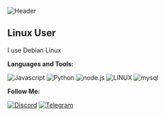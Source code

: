 ![Header](https://share.creavite.co/tQIQUiie2ocvfiYo.gif)
## Linux User
I use Debian Linux 

**Languages and Tools:**

![Javascript](https://img.shields.io/badge/-Javascript-090909?style=for-the-badge&logo=javascript)
![Python](https://img.shields.io/badge/-python-090909?style=for-the-badge&logo=python)
![node.js](https://img.shields.io/badge/-node.js-090909?style=for-the-badge&logo=node.js)
![LINUX](https://img.shields.io/badge/-linux-090909?style=for-the-badge&logo=linux)
![mysql](https://img.shields.io/badge/-mysql-090909?style=for-the-badge&logo=SQL)

**Follow Me:**

[![Discord](https://img.shields.io/badge/-discord-090909?style=for-the-badge&logo=Discord)](https://discord.gg/gyQkKdGHcs)
[![Telegram](https://img.shields.io/badge/-telegram-090909?style=for-the-badge&logo=telegram)](https://t.me/Linuxlink_offical)

